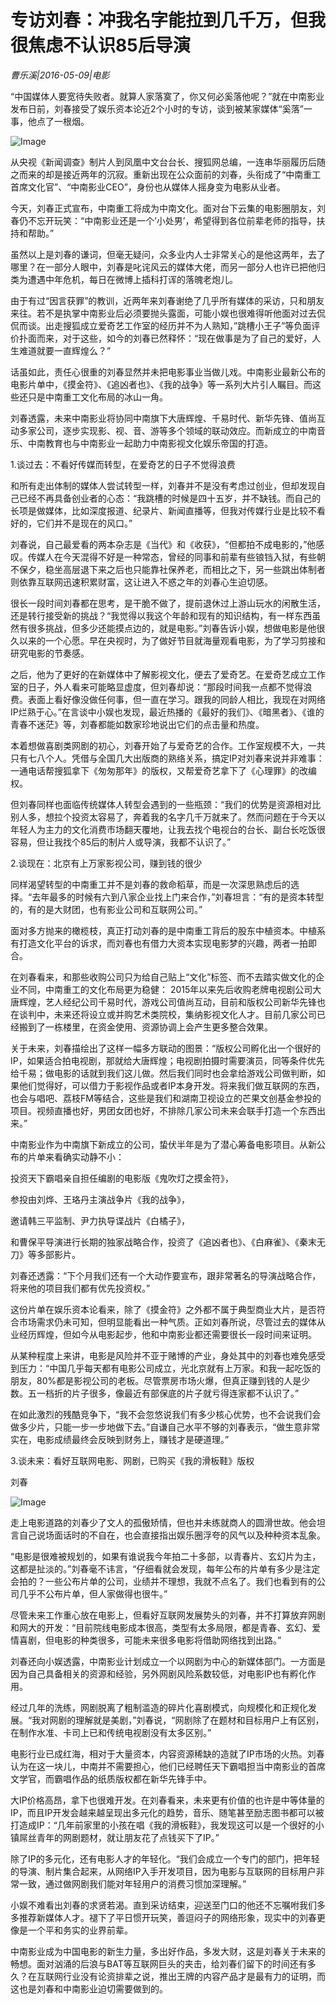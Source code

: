 # 专访刘春：冲我名字能拉到几千万，但我很焦虑不认识85后导演

*曹乐溪|2016-05-09|电影*

“中国媒体人要宽待失败者。就算人家落寞了，你又何必奚落他呢？”就在中南影业发布日前，刘春接受了娱乐资本论近2个小时的专访，谈到被某家媒体“奚落”一事，他点了一根烟。

![Image](http://p1.pstatp.com/large/32090004fd4965425e82)

从央视《新闻调查》制片人到凤凰中文台台长、搜狐网总编，一连串华丽履历后随之而来的却是接近两年的沉寂。重新出现在公众面前的刘春，头衔成了“中南重工首席文化官”、“中南影业CEO”，身份也从媒体人摇身变为电影从业者。

今天，刘春正式宣布，中南重工将成为中南文化。面对台下云集的电影圈朋友，刘春仍不忘开玩笑：“中南影业还是一个’小处男’，希望得到各位前辈老师的指导，扶持和帮助。”

虽然以上是刘春的谦词，但毫无疑问，众多业内人士非常关心的是他这两年，去了哪里？在一部分人眼中，刘春是叱诧风云的媒体大佬，而另一部分人也许已把他归类为遭遇中年危机，每日在微博上插科打诨的落魄老炮儿。

由于有过“因言获罪”的教训，近两年来刘春谢绝了几乎所有媒体的采访，只和朋友来往。若不是执掌中南影业后必须要抛头露面，可能小娱也很难得听他面对过去侃侃而谈。出走搜狐成立爱奇艺工作室的经历并不为人熟知，”跳槽小王子”等负面评价扑面而来，对于这些，如今的刘春已然释怀：“现在做事是为了自己的爱好，人生难道就要一直辉煌么？”

话虽如此，责任心很重的刘春显然并未把电影事业当做儿戏。中南影业最新公布的电影片单中，《摸金符》、《追凶者也》、《我的战争》等一系列大片引人瞩目。而这些还只是中南重工文化布局的冰山一角。

刘春透露，未来中南影业将协同中南旗下大唐辉煌、千易时代、新华先锋、值尚互动多家公司，逐步实现影、视、音、游等多个领域的联动效应。而新成立的中南音乐、中南教育也与中南影业一起助力中南影视文化娱乐帝国的打造。

1.谈过去：不看好传媒而转型，在爱奇艺的日子不觉得浪费

和所有走出体制的媒体人尝试转型一样，刘春并不是没有考虑过创业，但却发现自己已经不再具备创业者的心态：“我跳槽的时候是四十五岁，并不缺钱。而自己的长项是做媒体，比如深度报道、纪录片、新闻直播等，但我对传媒行业是比较不看好的，它们并不是现在的风口。”

刘春说，自己最爱看的两本杂志是《当代》和《收获》，“但都拍不成电影的，”他感叹。传媒人在今天混得不好是一种常态，曾经的同事和前辈有些锒铛入狱，有些朝不保夕，稳坐高层退下来之后也只能靠社保养老，而相比之下，另一些跳出体制者则依靠互联网迅速积累财富，这让进入不惑之年的刘春心生迫切感。

很长一段时间刘春都在思考，是干脆不做了，提前退休过上游山玩水的闲散生活，还是转行接受新的挑战？“我觉得以我这个年龄和现有的知识结构，有一样东西虽然有很多挑战，但多少还能摸点边的，就是电影。”刘春告诉小娱，想做电影是他很久以来的一个心愿。早在央视时，为了做好节目就海量观看电影，为了学习剪接和研究电影的节奏感。

之后，他为了更好的在新媒体中了解影视文化，便去了爱奇艺。在爱奇艺成立工作室的日子，外人看来可能略显虚度，但刘春却说：“那段时间我一点都不觉得浪费。表面上看好像没做任何事，但一直在学习。跟我的同龄人相比，我现在对网络IP烂熟于心。”在言谈中小娱也发现，最近热播的《最好的我们》、《暗黑者》、《谁的青春不迷茫》等，刘春都能如数家珍地说出它们的点击量和热度。

本着想做喜剧类网剧的初心，刘春开始了与爱奇艺的合作。工作室规模不大，一共只有七八个人。凭借与全国几大出版商的熟络关系，搞定IP对刘春来说并非难事：一通电话帮搜狐拿下《匆匆那年》的版权，又帮爱奇艺拿下了《心理罪》的改编权。

但刘春同样也面临传统媒体人转型会遇到的一些瓶颈：“我们的优势是资源相对比别人多，想拉个投资太容易了，奔着我的名字几千万就来了。然而问题在于今天以年轻人为主力的文化消费市场翻天覆地，让我去找个电视台的台长、副台长吃饭很容易，但让我找个85后的制片人或导演，我都不认识了。”

2.谈现在：北京有上万家影视公司，赚到钱的很少

同样渴望转型的中南重工并不是刘春的救命稻草，而是一次深思熟虑后的选择。“去年最多的时候有六到八家企业找上门来合作，”刘春坦言：“有的是资本转型的，有的是大财团，也有影业公司和互联网公司。”

面对多方抛来的橄榄枝，真正打动刘春的是中南重工背后的股东中植资本。中植系有打造文化平台的诉求，而刘春也有借力大资本实现电影梦的兴趣，两者一拍即合。

在刘春看来，和那些收购公司只为给自己贴上“文化”标签、而不去踏实做文化的企业不同，中南重工的文化布局更为稳健： 2015年以来先后收购老牌电视剧公司大唐辉煌，艺人经纪公司千易时代，游戏公司值尚互动，目前和版权公司新华先锋也在谈判中，未来还将设立或并购艺术类院校，集纳影视文化人才。目前几家公司已经搬到了一栋楼里，在资金使用、资源协调上会产生更多整合效果。

关于未来，刘春描绘出了这样一幅多方联动的图景：“版权公司孵化出一个很好的IP，如果适合拍电视剧，那就给大唐辉煌；电视剧拍摄时需要演员，同等条件优先给千易；做电影的话就到我们这儿做。然后我们同时也会拿给游戏公司做判断，如果他们觉得好，可以借力于影视作品或者IP本身开发。将来我们做互联网的东西，也会与唱吧、荔枝FM等结合，这些是我们和湖南卫视设立的芒果文创基金参投的项目。视频直播也好，男团女团也好，不排除几家公司未来会联手打造一个东西出来。”

中南影业作为中南旗下新成立的公司，蛰伏半年是为了潜心筹备电影项目。从新公布的片单来看确实动静不小：

投资天下霸唱亲自担任编剧的电影版《鬼吹灯之摸金符》，

参投由刘烨、王珞丹主演战争片《我的战争》，

邀请韩三平监制、尹力执导谍战片《白橘子》，

和曹保平导演进行长期的独家战略合作，投资了《追凶者也》、《白麻雀》、《秦末无刀》等多部影片。

刘春还透露：“下个月我们还有一个大动作要宣布，跟非常著名的导演战略合作，将来他的项目我们都有优先投资权。”

这份片单在娱乐资本论看来，除了《摸金符》之外都不属于典型商业大片，是否符合市场需求仍未可知，但明显能看出一种气质。正如刘春所说，尽管过去的媒体从业经历辉煌，但如今从电影起步，他和中南影业都还需要很长一段时间来证明。

从某种程度上来讲，电影是风险并不亚于赌博的产业，身处其中的刘春也难免感受到压力：“中国几乎每天都有电影公司成立，光北京就有上万家。和我一起吃饭的朋友，80%都是影视公司的老板。尽管票房市场火爆，但真正赚到钱的人是少数。五一档折的片子很多，像最近有部保底的片子就亏得连家都不认识了。”

在如此激烈的残酷竞争下，“我不会忽悠说我们有多少核心优势，也不会说我们会做多少片，只能一步一步地做下去。”自谦自己水平不够的刘春表示，“做生意非常实在，电影成绩最终会反映到财务上，赚钱才是硬道理。”

3.谈未来：看好互联网电影、网剧，已购买《我的滑板鞋》版权

刘春

![Image](http://p3.pstatp.com/large/320f00026476ad8cfe6f)

走上电影道路的刘春少了文人的孤傲矫情，但也并未练就商人的圆滑世故。他会坦言自己说场面话时的不自在，也会直接指出娱乐圈浮夸的风气以及种种资本乱象。

“电影是很难被规划的，如果有谁说我今年拍二十多部，以青春片、玄幻片为主，这都是扯淡的。”刘春毫不讳言，“仔细看就会发现，每年公布的片单有多少是注定会拍的？一些公布片单的公司，业绩并不理想，我就不点名了。我们也看到有的公司几乎不公布片单，但人家做得也很牛。”

尽管未来工作重心放在电影上，但看好互联网发展势头的刘春，并不打算放弃网剧和网大的开发：“目前院线电影成本很高，类型有太多局限，都是青春、玄幻、爱情喜剧，但电影的种类很多，可能未来很多电影将借助网络找到出路。”

刘春还向小娱透露，中南影业计划成立一个以网剧为中心的新媒体部门。一方面是因为自己具备相关的资源和经验，另外网剧风险系数较低，对电影IP也有孵化作用。

经过几年的洗练，网剧脱离了粗制滥造的碎片化喜剧模式，向规模化和正规化发展。“我对网剧的理解就是美剧，”刘春说，“网剧除了在题材和目标用户上有区别，在制作水准、卡司上已和传统电视剧没有太多区别。”

电影行业已成红海，相对于大量资本，内容资源稀缺的造就了IP市场的火热。刘春认为在这一块儿，中南并不需要担心，他们已经聘任天下霸唱担当中南影业的首席文学官，而霸唱作品的纸质版权都在新华先锋手中。

大IP价格高昂，拿下也很难开发。在刘春看来，未来更有价值的也许是中等体量的IP，而且IP开发会越来越呈现出多元化的趋势，音乐、随笔甚至励志图书都可以被打造成IP：“几年前家里的小孩在唱《我的滑板鞋》，我发现这可以是一个很好的小镇屌丝青年的网剧题材，就让朋友花了点钱买下了IP。”

除了IP的多元化，还有电影人才的年轻化。“我们会成立一个专门的部门，把年轻的导演、制片集合起来，从网络IP入手开发项目，因为电影与互联网的目标用户非常一致，通过做网剧我们能对年轻用户的消费习惯加深理解。”

小娱不难看出刘春的求贤若渴。直到采访结束，迎送至门口的他还不忘嘱咐我们多多推荐新媒体人才。褪下了平日惯开玩笑，善逗闷子的网络形象，现实中的刘春更像是一个平和务实的业界前辈。

中南影业成为中国电影的新生力量，多出好作品，多发大财，这是刘春关于未来的畅想。面对汹涌的后浪与BAT等互联网巨头的夹击，给刘春们留下的时间还有多久？在互联网行业没有论资排辈之说，推出王牌的内容产品才是最有力的证明，而这也是刘春和中南影业迫切需要做到的。

